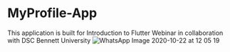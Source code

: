 # MyProfile-App
This application is built for Introduction to Flutter Webinar in collaboration with DSC Bennett University
![WhatsApp Image 2020-10-22 at 12 05 19](https://user-images.githubusercontent.com/42516515/96834058-fd0e8280-145e-11eb-9f62-49494b642df4.jpeg)
